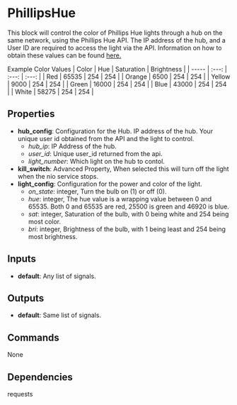 PhillipsHue
===========
This block will control the color of Phillips Hue lights through a hub on the same network, using the Phillips Hue API. The IP address of the hub, and a User ID are required to access the light via the API. Information on how to obtain these values can be found [here.](https://developers.meethue.com/documentation/getting-started) 

Example Color Values
| Color | Hue | Saturation | Brightness |
| ----- | :---: | :---: | :---: |
| Red | 65535 | 254 | 254 |
| Orange | 6500 | 254 | 254 |
| Yellow | 9000 | 254 | 254 |
| Green | 16000 | 254 | 254 |
| Blue | 43000 | 254 | 254 |
| White | 58275 | 254 | 254 |


Properties
----------
- **hub_config**: Configuration for the Hub. IP address of the hub. Your unique user id obtained from the API and the light to control.
  - *hub_ip*: IP Address of the hub.
  - *user_id*: Unique user_id returned from the api.
  - *light_number*: Which light on the hub to contol.
- **kill_switch**: Advanced Property, When selected this will turn off the light when the nio service stops.
- **light_config**: Configuration for the power and color of the light. 
  - *on_state*: integer, Turn the bulb on (1) or off (0).
  - *hue*: integer, The hue value is a wrapping value between 0 and 65535. Both 0 and 65535 are red, 25500 is green and 46920 is blue.
  - *sat*: integer, Saturation of the bulb, with 0 being white and 254 being most color.
  - *bri*: integer, Brightness of the bulb, with 1 being least and 254 being most brightness.

Inputs
------
- **default**: Any list of signals.

Outputs
-------
- **default**: Same list of signals.

Commands
--------
None

Dependencies
------------
requests

